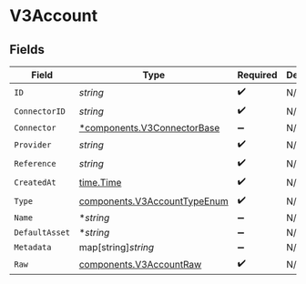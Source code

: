 # V3Account


## Fields

| Field                                                                        | Type                                                                         | Required                                                                     | Description                                                                  |
| ---------------------------------------------------------------------------- | ---------------------------------------------------------------------------- | ---------------------------------------------------------------------------- | ---------------------------------------------------------------------------- |
| `ID`                                                                         | *string*                                                                     | :heavy_check_mark:                                                           | N/A                                                                          |
| `ConnectorID`                                                                | *string*                                                                     | :heavy_check_mark:                                                           | N/A                                                                          |
| `Connector`                                                                  | [*components.V3ConnectorBase](../../models/components/v3connectorbase.md)    | :heavy_minus_sign:                                                           | N/A                                                                          |
| `Provider`                                                                   | *string*                                                                     | :heavy_check_mark:                                                           | N/A                                                                          |
| `Reference`                                                                  | *string*                                                                     | :heavy_check_mark:                                                           | N/A                                                                          |
| `CreatedAt`                                                                  | [time.Time](https://pkg.go.dev/time#Time)                                    | :heavy_check_mark:                                                           | N/A                                                                          |
| `Type`                                                                       | [components.V3AccountTypeEnum](../../models/components/v3accounttypeenum.md) | :heavy_check_mark:                                                           | N/A                                                                          |
| `Name`                                                                       | **string*                                                                    | :heavy_minus_sign:                                                           | N/A                                                                          |
| `DefaultAsset`                                                               | **string*                                                                    | :heavy_minus_sign:                                                           | N/A                                                                          |
| `Metadata`                                                                   | map[string]*string*                                                          | :heavy_minus_sign:                                                           | N/A                                                                          |
| `Raw`                                                                        | [components.V3AccountRaw](../../models/components/v3accountraw.md)           | :heavy_check_mark:                                                           | N/A                                                                          |